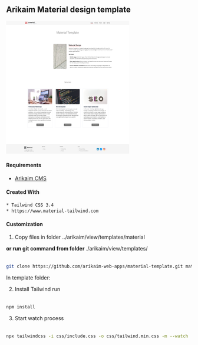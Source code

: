 ## Arikaim Material design template


![image](https://github.com/arikaim-web-apps/material-template/blob/master/images/material-template-thumbnail.png?raw=true)


#### Requirements 
  * [Arikaim CMS](https://github.com/arikaim/arikaim)


#### Created With 
    * Tailwind CSS 3.4
    * https://www.material-tailwind.com

#### Customization 

1. Copy files in folder ../arikaim/view/templates/material

<b>or run git command from folder</b> ./arikaim/view/templates/

```sh 

git clone https://github.com/arikaim-web-apps/material-template.git material

```



In template folder: 

2. Install Tailwind run 

```sh

npm install

```

3. Start watch process

```sh

npx tailwindcss -i css/include.css -o css/tailwind.min.css -m --watch 

```
